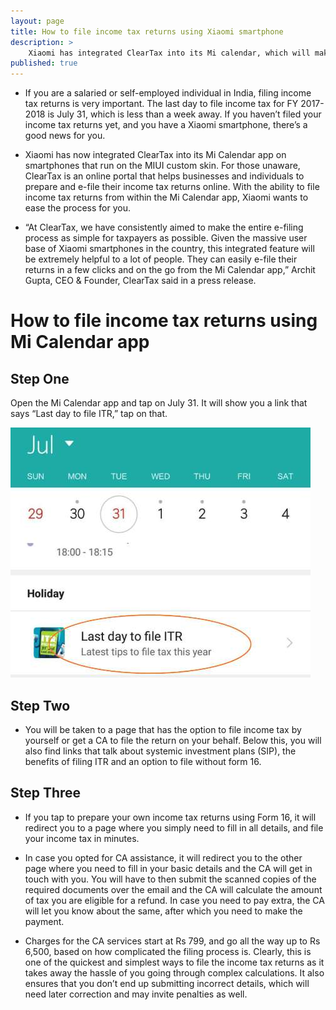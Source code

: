 ```yaml
---
layout: page
title: How to file income tax returns using Xiaomi smartphone
description: >
    Xiaomi has integrated ClearTax into its Mi calendar, which will make it easier for you to file your ITR. Here's how you can use it.
published: true
---
```


* If you are a salaried or self-employed individual in India, filing income tax returns is very important. The last day to file income tax for FY 2017-2018 is July 31, which is less than a week away. If you haven’t filed your income tax returns yet, and you have a Xiaomi smartphone, there’s a good news for you.

* Xiaomi has now integrated ClearTax into its Mi Calendar app on smartphones that run on the MIUI custom skin. For those unaware, ClearTax is an online portal that helps businesses and individuals to prepare and e-file their income tax returns online. With the ability to file income tax returns from within the Mi Calendar app, Xiaomi wants to ease the process for you.

* “At ClearTax, we have consistently aimed to make the entire e-filing process as simple for taxpayers as possible. Given the massive user base of Xiaomi smartphones in the country, this integrated feature will be extremely helpful to a lot of people. They can easily e-file their returns in a few clicks and on the go from the Mi Calendar app,” Archit Gupta, CEO & Founder, ClearTax said in a press release.

# How to file income tax returns using Mi Calendar app
## Step One
Open the Mi Calendar app and tap on July 31. It will show you a link that says “Last day to file ITR,” tap on that.

![IT](/assets/img/blog/it.jpg)

## Step Two
* You will be taken to a page that has the option to file income tax by yourself or get a CA to file the return on your behalf. Below this, you will also find links that talk about systemic investment plans (SIP), the benefits of filing ITR and an option to file without form 16.
## Step Three
* If you tap to prepare your own income tax returns using Form 16, it will redirect you to a page where you simply need to fill in all details, and file your income tax in minutes.

* In case you opted for CA assistance, it will redirect you to the other page where you need to fill in your basic details and the CA will get in touch with you. You will have to then submit the scanned copies of the required documents over the email and the CA will calculate the amount of tax you are eligible for a refund. In case you need to pay extra, the CA will let you know about the same, after which you need to make the payment.
* Charges for the CA services start at Rs 799, and go all the way up to Rs 6,500, based on how complicated the filing process is. Clearly, this is one of the quickest and simplest ways to file the income tax returns as it takes away the hassle of you going through complex calculations. It also ensures that you don’t end up submitting incorrect details, which will need later correction and may invite penalties as well.
